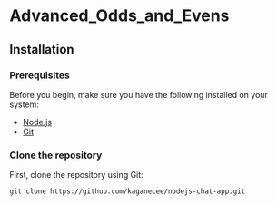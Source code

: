 # Advanced_Odds_and_Evens
## Installation

### Prerequisites
Before you begin, make sure you have the following installed on your system:
- [Node.js](https://nodejs.org)
- [Git](https://git-scm.com)

### Clone the repository
First, clone the repository using Git:

```bash
git clone https://github.com/kaganecee/nodejs-chat-app.git
